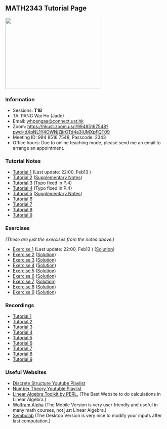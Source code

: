## MATH2343 Tutorial Page
<img src=  "https://scontent-nrt1-1.xx.fbcdn.net/v/t1.6435-9/183421007_2851150015099630_8338821558897047592_n.jpg?stp=cp0_dst-jpg_e15_fr_q65&_nc_cat=102&ccb=1-5&_nc_sid=9e2e56&efg=eyJpIjoidCJ9&_nc_ohc=0xR98ds-ggwAX_ATxe7&tn=JcKdTKa7lRJ5d7bB&_nc_ht=scontent-nrt1-1.xx&oh=00_AT90B1Z33ii3MU162nqGDSCwNUvEEBmbotJP9c-JJhzEcQ&oe=6251081B" width="300" height="225">
<!-- <img src= "Elmo.png" width="360" height="180"> -->
<!-- <img src= "https://scontent.fblr2-1.fna.fbcdn.net/v/t1.18169-9/19554777_486452271696775_8083015274106213224_n.png?_nc_cat=106&ccb=1-5&_nc_sid=730e14&_nc_ohc=pxtua-avCMMAX9FS4za&_nc_ht=scontent.fblr2-1.fna&oh=00_AT-phnSF6xaL4PFAWXX2ZGm2zZ_qfaITZfWIOXdQhroJPw&oe=62168590" width="300" height="225"> -->

### Information
- Sessions: **T1B**
- TA: PANG Wai Ho (Jade)
- Email: whpangaa@connect.ust.hk
- Zoom: https://hkust.zoom.us/j/99485167548?pwd=dXpNL1Y4OWNjZjIrOTd4a3lUMXpFQT09
- Meeting ID: 994 8516 7548, Passcode: 2343
- Office hours: Due to online teaching mode, please send me an email to arrange an appointment.
<!-- - **🙏🙏🙏 Please Fill in the SFQ Survey on Canvas or https://asset.ust.hk/asset/mobile.do?iLearn=true 🙏🙏🙏** -->

<!-- ### Q&A session of this course 
```diff
+ Facility: Library Room IC Learning Space
+ Date: 
+ Time: 
```
Please feel free to join. -->

<!-- {height="700px" width="700px"} -->
### Tutorial Notes

- [Tutorial 1](https://hkustconnect-my.sharepoint.com/:b:/g/personal/whpangaa_connect_ust_hk/EfOfOEit9PVLobiOFZgVKlkBEVAN4jMXt6Hbzwc5q7Vx9Q?e=fE7nyc) (Last update: 22:00, Feb13 )
- [Tutorial 2](https://hkustconnect-my.sharepoint.com/:b:/g/personal/whpangaa_connect_ust_hk/ETLrZxmhuc9PnDfJCf9-FI8BERj89XRqpOIB-W9DW5ur7g?e=iko244) ([Supplementary Notes](https://hkustconnect-my.sharepoint.com/:b:/g/personal/whpangaa_connect_ust_hk/EXBvSBk-bWNOjCNh9xVDvwgBrzV-5QGaqURCKzd4FBu33Q?e=fy60hG))
- [Tutorial 3](https://hkustconnect-my.sharepoint.com/:b:/g/personal/whpangaa_connect_ust_hk/EdNMmytZwtRIoL7-osaAq5QBbhAohQfFHfTlKd200pwlKw?e=cay6Pi) (Typo fixed in P.4)
- [Tutorial 4](https://hkustconnect-my.sharepoint.com/:b:/g/personal/whpangaa_connect_ust_hk/EWBzMNRSTotPup-BXcOLrcoBDWf1jhDptp4lv0Zd7pDMaw?e=9rulpU) (Typo fixed in P.4)
- [Tutorial 5](https://hkustconnect-my.sharepoint.com/:b:/g/personal/whpangaa_connect_ust_hk/EbSc2WmFEGFKtH6UGfRizaIBhOYw3F6Us5N4neTQljjy9Q?e=EdeSbZ) ([Supplementary Notes](https://hkustconnect-my.sharepoint.com/:b:/g/personal/whpangaa_connect_ust_hk/EZG7lfostf1FkYmI3rsCduwBiwCMosjHzFVjRPOyjLoHBA?e=8r3bVY))
- [Tutorial 6](https://hkustconnect-my.sharepoint.com/:b:/g/personal/whpangaa_connect_ust_hk/EQsAk3vW-g1BrGHMSsv9Hx0BxAI71rdbdk30STLJSYW5iQ?e=hlmj0t)
- [Tutorial 7](https://hkustconnect-my.sharepoint.com/:b:/g/personal/whpangaa_connect_ust_hk/ET0tQoLS5TVGiy6m_PNhmhEBTD9kYaSMCLxW1eB5hHwvCQ?e=lfKPJ6)
- [Tutorial 8](https://hkustconnect-my.sharepoint.com/:b:/g/personal/whpangaa_connect_ust_hk/EajUQmt4qHBDsItlqoBWgp4B11oW-DqJ6gqol3mHwQ0BBw?e=4Oc4BU)
- [Tutorial 9](https://hkustconnect-my.sharepoint.com/:b:/g/personal/whpangaa_connect_ust_hk/EQlzFqWIWwlEgr2EwJxXdfIBnosGf1dA4LvH1BimY0IjIA?e=Bzb3Iw)

### Exercises
 _(These are just the exercises from the notes above.)_
- [Exercise 1](https://hkustconnect-my.sharepoint.com/:b:/g/personal/whpangaa_connect_ust_hk/EZJ7zEq2mFFOu-SjUjjayuwBqT5foi87Dpab7eQ6VqHLqA?e=Y9Udsn) (Last update: 22:00, Feb13 ) ([Solution](https://hkustconnect-my.sharepoint.com/:b:/g/personal/whpangaa_connect_ust_hk/EfCqGKMGeCJLn6hKsReXZh4BS-X38ryPWf2LZomLpMTmnA?e=wp53CR))
- [Exercise 2](https://hkustconnect-my.sharepoint.com/:b:/g/personal/whpangaa_connect_ust_hk/EZdlmzQ2j45DliEeK_5qw9QB25abXmq2Z4s3NPURUUqJxQ?e=x619Le) ([Solution](https://hkustconnect-my.sharepoint.com/:b:/g/personal/whpangaa_connect_ust_hk/EU-TMoBV5URMqsLEmnck5W0Bc6fdCG1BehU3oL1nyMxq9g?e=DImy8G))
- [Exercise 3](https://hkustconnect-my.sharepoint.com/:b:/g/personal/whpangaa_connect_ust_hk/Ec7UgaJbidVOgCiYoUQSGyQBjaarTS2a5V7F9UZVSjOJcA?e=nvWYr0) ([Solution](https://hkustconnect-my.sharepoint.com/:b:/g/personal/whpangaa_connect_ust_hk/EUFktsG4bW9Fqj64SkAauA8BuxLUZ_zY70m_-9t2kA48pw?e=LKwzbX))
- [Exercise 4](https://hkustconnect-my.sharepoint.com/:b:/g/personal/whpangaa_connect_ust_hk/EcXsjsvZ7tRCk3K0vy2LfFgB11c7pyoMKf2mUkHN8rl45Q?e=YC41vt) ([Solution](https://hkustconnect-my.sharepoint.com/:b:/g/personal/whpangaa_connect_ust_hk/EcSfOAHWCwdGv1C3hFR5ZO8B0ypapVGruzmhaLYZ4DKJvw?e=i4DGto))
- [Exercise 5](https://hkustconnect-my.sharepoint.com/:b:/g/personal/whpangaa_connect_ust_hk/EfQRg4duN-1MlAoZs0X_MDMBpUxYxaJJq4rccdFdi4bM8A?e=VRajfE) ([Solution](https://hkustconnect-my.sharepoint.com/:b:/g/personal/whpangaa_connect_ust_hk/EdcV9eKHhHVCmfZjok2np14BlaD-E20Ha-9aIThIjmLAjA?e=mCi9lL))
- [Exercise 6](https://hkustconnect-my.sharepoint.com/:b:/g/personal/whpangaa_connect_ust_hk/EZPODukaomBPh7ilyui2XCcBkaX2FDmbPIQ134ONPQhdng?e=cBpP3r)
([Solution](https://hkustconnect-my.sharepoint.com/:b:/g/personal/whpangaa_connect_ust_hk/EbqoqhMBh4JIqYalgJPZ5jYBV3h_xE9Mj0S6eYaZD4Ks3g?e=02FawM))
- [Exercise 7](https://hkustconnect-my.sharepoint.com/:b:/g/personal/whpangaa_connect_ust_hk/EVkWdUD61q9GobXHFwLgOWIBq4umPAHDTwATtFyLwri9Hg?e=trrebY) ([Solution](https://hkustconnect-my.sharepoint.com/:b:/g/personal/whpangaa_connect_ust_hk/EfmtvdBb9BNCqKDMQYMcxZ8BXQNaYXpOk8gyVdyxWJNDHw?e=M6bMB5))
- [Exercise 8](https://hkustconnect-my.sharepoint.com/:b:/g/personal/whpangaa_connect_ust_hk/Ec8SrRutBaNEroaYbljSOqgBmxKMZ3XTv6Y18jbNQuq4Wg?e=nFWtRS) ([Solution](https://hkustconnect-my.sharepoint.com/:b:/g/personal/whpangaa_connect_ust_hk/EdRjXTnN4GhElWXRq32iGDUBAPEmrVQJAx2NUADs0wkKdg?e=5SMp18))
- [Exercise 9](https://hkustconnect-my.sharepoint.com/:b:/g/personal/whpangaa_connect_ust_hk/EZod5il9rxxGu0Kia6W9J0ABHAXUMjX0hxKGeiPrUQzwfw?e=ddPhpZ) ([Solution](https://hkustconnect-my.sharepoint.com/:b:/g/personal/whpangaa_connect_ust_hk/ESf-QmDXdpdGmbbBxAFBDagByYd2erdXfGyf23YgZBAXGw?e=wJ82tP))
### Recordings

- [Tutorial 1](https://hkust.zoom.us/rec/share/LsJzGPTLOtCWJNek_g2q76Id4bVlTo36YxnxT71q7ohtY5AWj2CsuTP_f6MIep4.Gwezk4AiSlx_R2dE)
- [Tutorial 2](https://hkust.zoom.us/rec/share/5Kv8fyuKHxJ4JRZlNrsaZX3po7vEW_LGwGyWA-W5o0eqCWvvvnDKvqmmXqcSKo0i.P_HZii4hRL9E2RbG)
- [Tutorial 3](https://hkust.zoom.us/rec/share/xNfQkGB0Y_Lhvbo3i4Yj_R6eEhRhbJIbOv8ou7vQxy_UwZgpCCJs4KLfc6yQtw7w.1bd0Wmcc2WmOG_ZA)
- [Tutorial 4](https://hkust.zoom.us/rec/share/vUiIQZNeeyRcL8cmU1DqkZNFUy7IkBw1_I3Y0GiAUucgDweFnSYq08zdgh1vPuLh.MyxRuKayyWwI14Xv)
- [Tutorial 5](https://hkust.zoom.us/rec/share/OgW2xcCcdXz79sn0n1bQueTJ1vD7Jbt4CEfjb1B87YDZQJdY9fIE42CpAgbRnt1a.znTlfvFA48RqG3Ia)
- [Tutorial 6](https://hkust.zoom.us/rec/share/CaANG0VxKnDSyq0nVFxjmcFGfbRfYS-xnJGT6J8dj40IXEkGeNu0M-__-pYiJmJ_.NIV-0vZa983VSy5Z)
- [Tutorial 7](https://hkust.zoom.us/rec/share/aoMDAj9W0biMmDFPIFAU9cG8O7WqWuJzVLetOUImWPwlv-gP64IVssyqbv-HudKq.YfYokH93A2otGc50)
- [Tutorial 8](https://hkust.zoom.us/rec/share/wiFmTzVIMD58pmtUvos93kDxXDpesoGIk5JnklvATUYyg1eNatl4B7dixNRAJwsn.FWIhLg1HIkJTy2Q-)
- [Tutorial 9](https://hkust.zoom.us/rec/share/1SuvVC6ncHIJDmy5ve1333dAMBXBZysIAAiPRJlW6kz8OWn0d_kypCeSSd6X-vUL.4r5MZ3wWhOBhNkTG)

### Useful Websites
- [Discrete Structure Youtube Playlist](https://youtube.com/playlist?list=PLHXZ9OQGMqxersk8fUxiUMSIx0DBqsKZS)
- [Number Theory Youtuble Playlist](https://youtube.com/playlist?list=PL22w63XsKjqwn2V9CiP7cuSGv9plj71vv)
- [Linear Algebra Toolkit by PERL.](http://www.math.odu.edu/~bogacki/cgi-bin/lat.cgi) (The Best Website to do calculations in Linear Algebra.)
- [Wolfram Alpha](https://www.wolframalpha.com) (The Mobile Version is very user friendly and useful in many math courses, not just Linear Algebra.)
- [Symbolab](https://www.symbolab.com) (The Desktop Version is very nice to modify your inputs after last computation.)

<!-- ### Midterm Review -->

<!-- ### Markdown
Markdown is a lightweight and easy-to-use syntax for styling your writing. It includes conventions for

```markdown
Syntax highlighted code block

# Header 1
## Header 2
### Header 3

- Bulleted
- List

1. Numbered
2. List

**Bold** and _Italic_ and `Code` text

[Link](url) and ![Image](src)
```

For more details see [GitHub Flavored Markdown](https://guides.github.com/features/mastering-markdown/).

### Jekyll Themes

Your Pages site will use the layout and styles from the Jekyll theme you have selected in your [repository settings](https://github.com/jade-pang/MATH2121/settings/pages). The name of this theme is saved in the Jekyll `_config.yml` configuration file.

### Support or Contact

Having trouble with Pages? Check out our [documentation](https://docs.github.com/categories/github-pages-basics/) or [contact support](https://support.github.com/contact) and we’ll help you sort it out.
 -->
